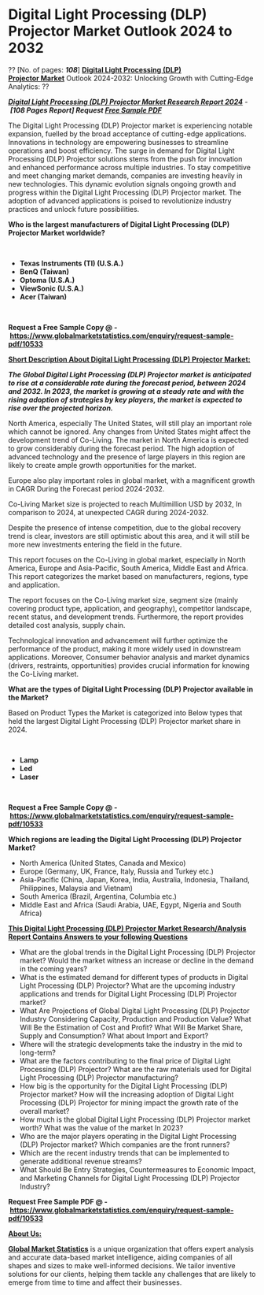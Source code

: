 <h1>Digital Light Processing (DLP) Projector Market Outlook 2024 to 2032</h1>
<p>?? [No. of pages:&nbsp;<strong><em>108</em></strong>]&nbsp;<strong><a href="https://www.globalmarketstatistics.com/market-reports/digital-light-processing-dlp-projector-market-10533">Digital Light Processing (DLP) Projector&nbsp;Market</a></strong>&nbsp;Outlook 2024-2032: Unlocking Growth with Cutting-Edge Analytics: ??</p>
<p><strong><em><a href="https://www.globalmarketstatistics.com/market-reports/digital-light-processing-dlp-projector-market-10533">Digital Light Processing (DLP) Projector Market Research Report 2024</a></em></strong>&nbsp;-&nbsp;<strong><em>[108 Pages Report]&nbsp;Request <a href="https://www.globalmarketstatistics.com/enquiry/request-sample-pdf/10533">Free Sample PDF</a></em></strong></p>
<p>The Digital Light Processing (DLP) Projector market is experiencing notable expansion, fuelled by the broad acceptance of cutting-edge applications. Innovations in technology are empowering businesses to streamline operations and boost efficiency. The surge in demand for Digital Light Processing (DLP) Projector solutions stems from the push for innovation and enhanced performance across multiple industries. To stay competitive and meet changing market demands, companies are investing heavily in new technologies. This dynamic evolution signals ongoing growth and progress within the Digital Light Processing (DLP) Projector market. The adoption of advanced applications is poised to revolutionize industry practices and unlock future possibilities.</p>
<p><strong>Who is the largest manufacturers of Digital Light Processing (DLP) Projector Market worldwide?</strong></p>
<p>&nbsp;</p>
<ul>
<li><strong>Texas Instruments (TI) (U.S.A.)</strong></li>
<li><strong>BenQ (Taiwan)</strong></li>
<li><strong>Optoma (U.S.A.)</strong></li>
<li><strong>ViewSonic (U.S.A.)</strong></li>
<li><strong>Acer (Taiwan)</strong></li>
</ul>
<p>&nbsp;</p>
<p><strong>Request a Free Sample Copy @ -&nbsp;<a href="https://www.globalmarketstatistics.com/enquiry/request-sample-pdf/10533">https://www.globalmarketstatistics.com/enquiry/request-sample-pdf/10533</a></strong></p>
<p><strong><u>Short Description About Digital Light Processing (DLP) Projector Market:</u></strong></p>
<p><strong><em>The Global Digital Light Processing (DLP) Projector market is anticipated to rise at a considerable rate during the forecast period, between 2024 and 2032. In 2023, the market is growing at a steady rate and with the rising adoption of strategies by key players, the market is expected to rise over the projected horizon.</em></strong></p>
<p>North America, especially The United States, will still play an important role which cannot be ignored. Any changes from United States might affect the development trend of Co-Living. The market in North America is expected to grow considerably during the forecast period. The high adoption of advanced technology and the presence of large players in this region are likely to create ample growth opportunities for the market.</p>
<p>Europe also play important roles in global market, with a magnificent growth in CAGR During the Forecast period 2024-2032.</p>
<p>Co-Living Market size is projected to reach Multimillion USD by 2032, In comparison to 2024, at unexpected CAGR during 2024-2032.</p>
<p>Despite the presence of intense competition, due to the global recovery trend is clear, investors are still optimistic about this area, and it will still be more new investments entering the field in the future.</p>
<p>This report focuses on the Co-Living in global market, especially in North America, Europe and Asia-Pacific, South America, Middle East and Africa. This report categorizes the market based on manufacturers, regions, type and application.</p>
<p>The report focuses on the Co-Living market size, segment size (mainly covering product type, application, and geography), competitor landscape, recent status, and development trends. Furthermore, the report provides detailed cost analysis, supply chain.</p>
<p>Technological innovation and advancement will further optimize the performance of the product, making it more widely used in downstream applications. Moreover, Consumer behavior analysis and market dynamics (drivers, restraints, opportunities) provides crucial information for knowing the Co-Living market.</p>
<p><strong>What are the types of Digital Light Processing (DLP) Projector available in the Market?</strong></p>
<p>Based on Product Types the Market is categorized into Below types that held the largest Digital Light Processing (DLP) Projector market share in 2024.</p>
<p>&nbsp;</p>
<ul>
<li><strong>Lamp</strong></li>
<li><strong>Led</strong></li>
<li><strong>Laser</strong></li>
</ul>
<p>&nbsp;</p>
<p><strong>Request a Free Sample Copy @ -&nbsp;<a href="https://www.globalmarketstatistics.com/enquiry/request-sample-pdf/10533">https://www.globalmarketstatistics.com/enquiry/request-sample-pdf/10533</a></strong></p>
<p><strong>Which regions are leading the Digital Light Processing (DLP) Projector Market?</strong></p>
<ul>
<li>North America (United States, Canada and Mexico)</li>
<li>Europe (Germany, UK, France, Italy, Russia and Turkey etc.)</li>
<li>Asia-Pacific (China, Japan, Korea, India, Australia, Indonesia, Thailand, Philippines, Malaysia and Vietnam)</li>
<li>South America (Brazil, Argentina, Columbia etc.)</li>
<li>Middle East and Africa (Saudi Arabia, UAE, Egypt, Nigeria and South Africa)</li>
</ul>
<p><strong><u>This Digital Light Processing (DLP) Projector Market Research/Analysis Report Contains Answers to your following Questions</u></strong></p>
<ul>
<li>What are the global trends in the Digital Light Processing (DLP) Projector market? Would the market witness an increase or decline in the demand in the coming years?</li>
<li>What is the estimated demand for different types of products in Digital Light Processing (DLP) Projector? What are the upcoming industry applications and trends for Digital Light Processing (DLP) Projector market?</li>
<li>What Are Projections of Global Digital Light Processing (DLP) Projector Industry Considering Capacity, Production and Production Value? What Will Be the Estimation of Cost and Profit? What Will Be Market Share, Supply and Consumption? What about Import and Export?</li>
<li>Where will the strategic developments take the industry in the mid to long-term?</li>
<li>What are the factors contributing to the final price of Digital Light Processing (DLP) Projector? What are the raw materials used for Digital Light Processing (DLP) Projector manufacturing?</li>
<li>How big is the opportunity for the Digital Light Processing (DLP) Projector market? How will the increasing adoption of Digital Light Processing (DLP) Projector for mining impact the growth rate of the overall market?</li>
<li>How much is the global Digital Light Processing (DLP) Projector market worth? What was the value of the market In 2023?</li>
<li>Who are the major players operating in the Digital Light Processing (DLP) Projector market? Which companies are the front runners?</li>
<li>Which are the recent industry trends that can be implemented to generate additional revenue streams?</li>
<li>What Should Be Entry Strategies, Countermeasures to Economic Impact, and Marketing Channels for Digital Light Processing (DLP) Projector Industry?</li>
</ul>
<p><strong>Request Free Sample PDF @ -&nbsp;<a href="https://www.globalmarketstatistics.com/enquiry/request-sample-pdf/10533">https://www.globalmarketstatistics.com/enquiry/request-sample-pdf/10533</a></strong></p>
<p><strong><u>About Us:</u></strong></p>
<p><strong><a href="https://www.globalmarketstatistics.com/">Global Market Statistics</a></strong>&nbsp;is a unique organization that offers expert analysis and accurate data-based market intelligence, aiding companies of all shapes and sizes to make well-informed decisions. We tailor inventive solutions for our clients, helping them tackle any challenges that are likely to emerge from time to time and affect their businesses.</p>